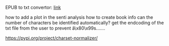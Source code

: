 EPUB to txt convertor: [link](https://convertio.co/epub-txt/)

how to add a plot in the senti analysis
how to create book info
can the number of characters be identified automatically?
get the endcoding of the txt file from the user to prevent â\x80\x99s.......

https://pypi.org/project/charset-normalizer/